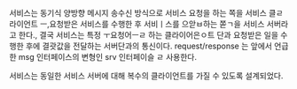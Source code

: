 서비스는 동기식 양방향 메시지 송수신 방식으로 서비스 요청을 하는 쪽을 서비스 클ㄹ라이언트 ㅡ,요청받은 서비스를 수행한 후 서비ㅣ스를 으앋ㅂ하는 쫃ㄱ을 서비스 서버라고 한다.,
결국 서비스는 특정 ㅜ요청어ㅡㄹ 하는 클라이어은ㅇ트 단과 요청받은 일을 수행한 후에 결괏값을 전달하는 서버단과의 통신이다.
 request/response 는 앞에서 언급한 msg 인터페이스의 변형인 srv 인터페이슬 ㄹ  사용한다.

서비스는 동일한 서비스 서버에 대해 복수의 클라이언트를 가질 수 있도록 설계되었다.